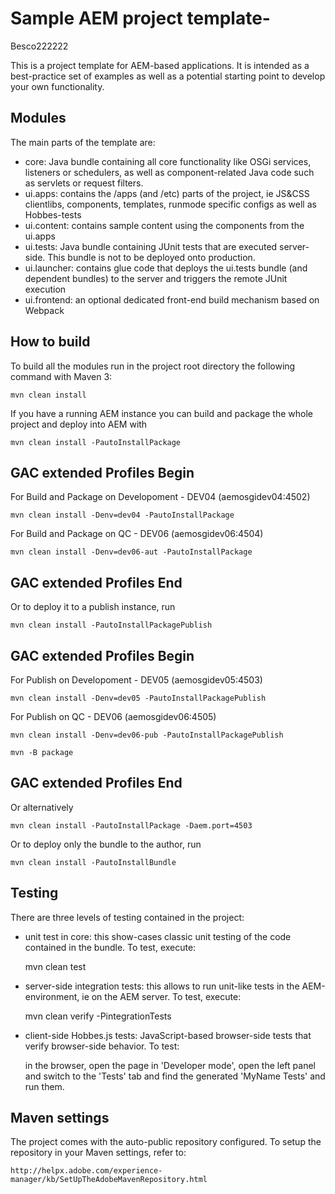 # Sample AEM project template-
Besco222222

This is a project template for AEM-based applications. It is intended as a best-practice set of examples as well as a potential starting point to develop your own functionality.

## Modules

The main parts of the template are:

* core: Java bundle containing all core functionality like OSGi services, listeners or schedulers, as well as component-related Java code such as servlets or request filters.
* ui.apps: contains the /apps (and /etc) parts of the project, ie JS&CSS clientlibs, components, templates, runmode specific configs as well as Hobbes-tests
* ui.content: contains sample content using the components from the ui.apps
* ui.tests: Java bundle containing JUnit tests that are executed server-side. This bundle is not to be deployed onto production.
* ui.launcher: contains glue code that deploys the ui.tests bundle (and dependent bundles) to the server and triggers the remote JUnit execution
* ui.frontend: an optional dedicated front-end build mechanism based on Webpack

## How to build

To build all the modules run in the project root directory the following command with Maven 3:

    mvn clean install

If you have a running AEM instance you can build and package the whole project and deploy into AEM with

    mvn clean install -PautoInstallPackage

## GAC extended Profiles Begin
For Build and Package on Developoment - DEV04 (aemosgidev04:4502)

    mvn clean install -Denv=dev04 -PautoInstallPackage

For Build and Package on QC - DEV06 (aemosgidev06:4504)

    mvn clean install -Denv=dev06-aut -PautoInstallPackage

## GAC extended Profiles End

Or to deploy it to a publish instance, run

    mvn clean install -PautoInstallPackagePublish

## GAC extended Profiles Begin
For Publish on Developoment - DEV05 (aemosgidev05:4503)

    mvn clean install -Denv=dev05 -PautoInstallPackagePublish

For Publish on QC - DEV06 (aemosgidev06:4505)

    mvn clean install -Denv=dev06-pub -PautoInstallPackagePublish

    mvn -B package
## GAC extended Profiles End

Or alternatively

    mvn clean install -PautoInstallPackage -Daem.port=4503

Or to deploy only the bundle to the author, run

    mvn clean install -PautoInstallBundle

## Testing

There are three levels of testing contained in the project:

* unit test in core: this show-cases classic unit testing of the code contained in the bundle. To test, execute:

    mvn clean test

* server-side integration tests: this allows to run unit-like tests in the AEM-environment, ie on the AEM server. To test, execute:

    mvn clean verify -PintegrationTests

* client-side Hobbes.js tests: JavaScript-based browser-side tests that verify browser-side behavior. To test:

    in the browser, open the page in 'Developer mode', open the left panel and switch to the 'Tests' tab and find the generated 'MyName Tests' and run them.

## Maven settings

The project comes with the auto-public repository configured. To setup the repository in your Maven settings, refer to:

    http://helpx.adobe.com/experience-manager/kb/SetUpTheAdobeMavenRepository.html

    
